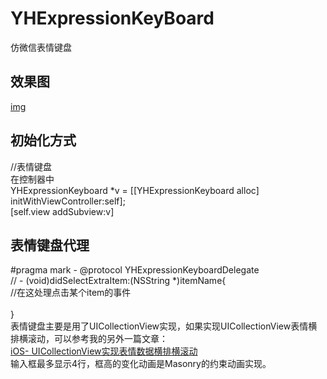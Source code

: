 # YHExpressionKeyBoard
仿微信表情键盘
## 效果图
[img](http://)
## 初始化方式 
//表情键盘 <br>
 在控制器中 <br>
 YHExpressionKeyboard *v = [[YHExpressionKeyboard alloc] initWithViewController:self];<br>
 [self.view addSubview:v]<br>
 ## 表情键盘代理 <br>
#pragma mark - @protocol YHExpressionKeyboardDelegate <br>
// - (void)didSelectExtraItem:(NSString *)itemName{ <br>
    //在这处理点击某个item的事件<br>
   <br>
}<br>
表情键盘主要是用了UICollectionView实现，如果实现UICollectionView表情横排横滚动，可以参考我的另外一篇文章：<br>
[iOS- UICollectionView实现表情数据横排横滚动](http://blog.csdn.net/samuelandkevin/article/details/54963719)<br>
输入框最多显示4行，框高的变化动画是Masonry的约束动画实现。
